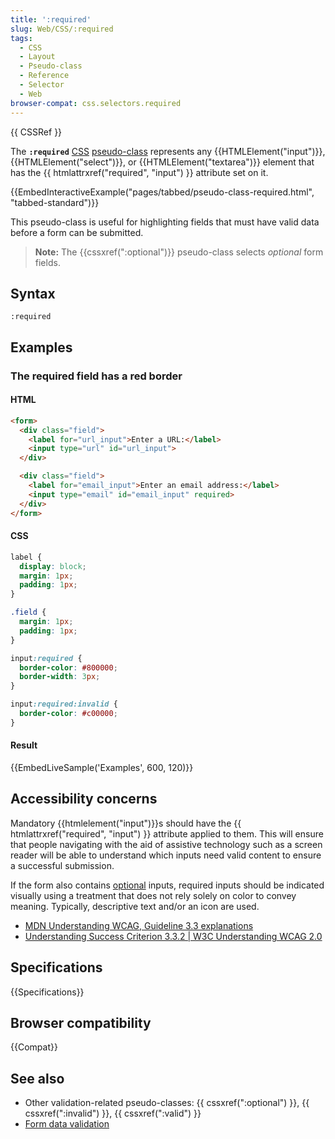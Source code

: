 ```yaml
---
title: ':required'
slug: Web/CSS/:required
tags:
  - CSS
  - Layout
  - Pseudo-class
  - Reference
  - Selector
  - Web
browser-compat: css.selectors.required
---
```

{{ CSSRef }}

The **`:required`** [CSS](/en-US/docs/Web/CSS) [pseudo-class](/en-US/docs/Web/CSS/Pseudo-classes) represents any {{HTMLElement("input")}}, {{HTMLElement("select")}}, or {{HTMLElement("textarea")}} element that has the {{ htmlattrxref("required", "input") }} attribute set on it.

{{EmbedInteractiveExample("pages/tabbed/pseudo-class-required.html", "tabbed-standard")}}

This pseudo-class is useful for highlighting fields that must have valid data before a form can be submitted.

> **Note:** The {{cssxref(":optional")}} pseudo-class selects _optional_ form fields.

## Syntax

```
:required
```

## Examples

### The required field has a red border

#### HTML

```html
<form>
  <div class="field">
    <label for="url_input">Enter a URL:</label>
    <input type="url" id="url_input">
  </div>

  <div class="field">
    <label for="email_input">Enter an email address:</label>
    <input type="email" id="email_input" required>
  </div>
</form>
```

#### CSS

```css
label {
  display: block;
  margin: 1px;
  padding: 1px;
}

.field {
  margin: 1px;
  padding: 1px;
}

input:required {
  border-color: #800000;
  border-width: 3px;
}

input:required:invalid {
  border-color: #c00000;
}
```

#### Result

{{EmbedLiveSample('Examples', 600, 120)}}

## Accessibility concerns

Mandatory {{htmlelement("input")}}s should have the {{ htmlattrxref("required", "input") }} attribute applied to them. This will ensure that people navigating with the aid of assistive technology such as a screen reader will be able to understand which inputs need valid content to ensure a successful submission.

If the form also contains [optional](/en-US/docs/Web/CSS/:optional) inputs, required inputs should be indicated visually using a treatment that does not rely solely on color to convey meaning. Typically, descriptive text and/or an icon are used.

- [MDN Understanding WCAG, Guideline 3.3 explanations](/en-US/docs/Web/Accessibility/Understanding_WCAG/Understandable#guideline_3.3_%e2%80%94_input_assistance_help_users_avoid_and_correct_mistakes)
- [Understanding Success Criterion 3.3.2 | W3C Understanding WCAG 2.0](https://www.w3.org/TR/UNDERSTANDING-WCAG20/minimize-error-cues.html)

## Specifications

{{Specifications}}

## Browser compatibility

{{Compat}}

## See also

- Other validation-related pseudo-classes: {{ cssxref(":optional") }}, {{ cssxref(":invalid") }}, {{ cssxref(":valid") }}
- [Form data validation](/en-US/docs/Learn/Forms/Form_validation)
